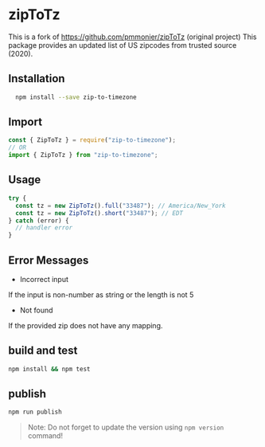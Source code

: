 # zipToTz

This is a fork of https://github.com/pmmonier/zipToTz (original project)
This package provides an updated list of US zipcodes from trusted source (2020).

## Installation

```bash
  npm install --save zip-to-timezone
```

## Import

```javascript
const { ZipToTz } = require("zip-to-timezone");
// OR
import { ZipToTz } from "zip-to-timezone";
```

## Usage

```javascript
try {
  const tz = new ZipToTz().full("33487"); // America/New_York
  const tz = new ZipToTz().short("33487"); // EDT
} catch (error) {
  // handler error
}
```

## Error Messages

- Incorrect input

If the input is non-number as string or the length is not 5

- Not found

If the provided zip does not have any mapping.

## build and test

```bash
npm install && npm test
```

## publish

```bash
npm run publish
```

> Note: Do not forget to update the version using `npm version` command!
